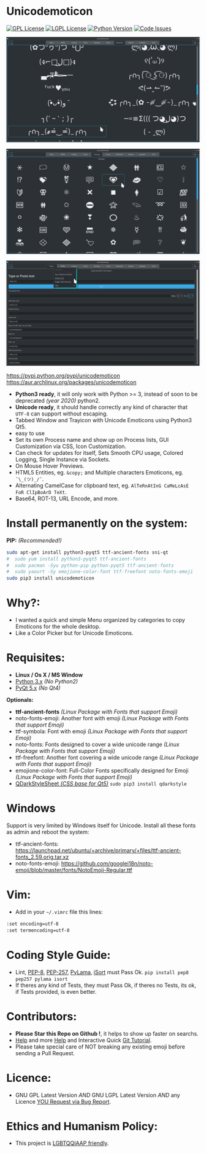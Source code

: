 # Unicodemoticon


[![GPL License](http://img.shields.io/badge/license-GPL-blue.svg?style=plastic)](http://opensource.org/licenses/GPL-3.0) [![LGPL License](http://img.shields.io/badge/license-LGPL-blue.svg?style=plastic)](http://opensource.org/licenses/LGPL-3.0) [![Python Version](https://img.shields.io/badge/Python-3-brightgreen.svg?style=plastic)](http://python.org) [![Code Issues](http://www.quantifiedcode.com/api/v1/project/378c3f56d270475a8dff5660772fc2f9/badge.svg)](http://www.quantifiedcode.com/app/project/378c3f56d270475a8dff5660772fc2f9)

![screenshot](https://raw.githubusercontent.com/juancarlospaco/unicodemoticon/master/temp.jpg "UnicodEmoticon on Linux")


![screenshot](https://raw.githubusercontent.com/juancarlospaco/unicodemoticon/master/temp2.jpg "UnicodEmoticon on Linux")


![screenshot](https://raw.githubusercontent.com/juancarlospaco/unicodemoticon/master/temp3.jpg "UnicodEmoticon on Linux")


https://pypi.python.org/pypi/unicodemoticon
https://aur.archlinux.org/packages/unicodemoticon


- **Python3 ready**, it will only work with Python >= 3, instead of soon to be deprecated *(year 2020)* python2.
- **Unicode ready**, it should handle correctly any kind of character that `UTF-8` can support without escaping.
- Tabbed Window and Trayicon with Unicode Emoticons using Python3 Qt5.
- easy to use
- Set its own Process name and show up on Process lists, GUI Customization via CSS, Icon Customization.
- Can check for updates for itself, Sets Smooth CPU usage, Colored Logging, Single Instance via Sockets.
- On Mouse Hover Previews.
- HTML5 Entities, eg. `&copy;` and Multiple characters Emoticons, eg. `¯\_(ツ)_/¯`.
- Alternating CamelCase for clipboard text, eg. `AlTeRnAtInG CaMeLcAsE FoR ClIpBoArD TeXt`.
- Base64, ROT-13, URL Encode, and more.

# Install permanently on the system:

**PIP:** *(Recommended!)*
```bash
sudo apt-get install python3-pyqt5 ttf-ancient-fonts sni-qt
#  sudo yum install python3-pyqt5 ttf-ancient-fonts
#  sudo pacman -Syu python-pip python-pyqt5 ttf-ancient-fonts
#  sudo yaourt -Sy emojione-color-font ttf-freefont noto-fonts-emoji
sudo pip3 install unicodemoticon
```

# Why?:

- I wanted a quick and simple Menu organized by categories to copy Emoticons for the whole desktop.
- Like a Color Picker but for Unicode Emoticons.


# Requisites:

- **Linux / Os X / MS Window**
- [Python 3.x](https://www.python.org "Python Homepage") *(No Python2)*
- [PyQt 5.x](http://www.riverbankcomputing.co.uk/software/pyqt/download5 "PyQt5 Homepage") *(No Qt4)*

**Optionals:**
- **ttf-ancient-fonts** *(Linux Package with Fonts that support Emoji)*
- noto-fonts-emoji: Another font with emoji *(Linux Package with Fonts that support Emoji)*
- ttf-symbola: Font with emoji *(Linux Package with Fonts that support Emoji)*
- noto-fonts: Fonts designed to cover a wide unicode range *(Linux Package with Fonts that support Emoji)*
- ttf-freefont: Another font covering a wide unicode range *(Linux Package with Fonts that support Emoji)*
- emojione-color-font: Full-Color Fonts specifically designed for Emoji *(Linux Package with Fonts that support Emoji)*
- [QDarkStyleSheet *(CSS base for Qt5)*](https://github.com/ColinDuquesnoy/QDarkStyleSheet#qdarkstylesheet) `sudo pip3 install qdarkstyle`


# Windows

Support is very limited by Windows itself for Unicode.
Install all these fonts as admin and reboot the system:

- ttf-ancient-fonts: https://launchpad.net/ubuntu/+archive/primary/+files/ttf-ancient-fonts_2.59.orig.tar.xz
- noto-fonts-emoji: https://github.com/googlei18n/noto-emoji/blob/master/fonts/NotoEmoji-Regular.ttf


# Vim:

- Add in your `~/.vimrc` file this lines:

```bash
:set encoding=utf-8
:set termencoding=utf-8
```


# Coding Style Guide:

- Lint, [PEP-8](https://www.python.org/dev/peps/pep-0008), [PEP-257](https://www.python.org/dev/peps/pep-0257), [PyLama](https://github.com/klen/pylama#-pylama), [iSort](https://github.com/timothycrosley/isort) must Pass Ok. `pip install pep8 pep257 pylama isort`
- If theres any kind of Tests, they must Pass Ok, if theres no Tests, its ok, if Tests provided, is even better.


# Contributors:

- **Please Star this Repo on Github !**, it helps to show up faster on searchs.
- [Help](https://help.github.com/articles/using-pull-requests) and more [Help](https://help.github.com/articles/fork-a-repo) and Interactive Quick [Git Tutorial](https://try.github.io).
- Please take special care of NOT breaking any existing emoji before sending a Pull Request.


# Licence:

- GNU GPL Latest Version *AND* GNU LGPL Latest Version *AND* any Licence [YOU Request via Bug Report](https://github.com/juancarlospaco/unicodemoticon/issues/new).


# Ethics and Humanism Policy:

- This project is [LGBTQQIAAP friendly](http://www.urbandictionary.com/define.php?term=LGBTQQIAAP "Whats LGBTQQIAAP").
